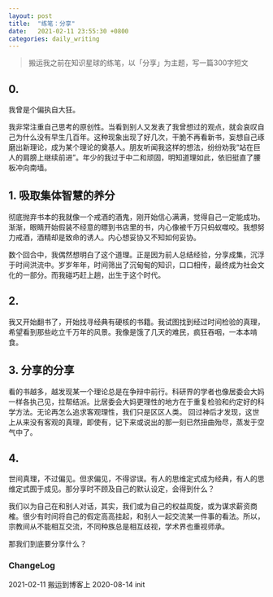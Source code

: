 ```yaml
---
layout: post
title:  "练笔：分享"
date:   2021-02-11 23:55:30 +0800
categories: daily_writing
---
```

> 搬运我之前在知识星球的练笔，以「分享」为主题，写一篇300字短文

## 0.
我曾是个偏执自大狂。

我非常注重自己思考的原创性。当看到别人又发表了我曾想过的观点，就会哀叹自己为什么没有早生几百年。这种现象出现了好几次，干脆不再看新书，妄想自己琢磨出新理论，成为某个理论的奠基人。朋友听闻我这样的想法，纷纷劝我“站在巨人的肩膀上继续前进”。年少的我过于中二和顽固，明知道理如此，依旧挺直了腰板冲向南墙。

## 1. 吸取集体智慧的养分
彻底抛弃书本的我就像一个戒酒的酒鬼，刚开始信心满满，觉得自己一定能成功。渐渐，眼睛开始假装不经意的瞟到书店里的书，内心像被千万只蚂蚁噬咬。我想努力戒酒，酒精却是致命的诱人。内心想妥协又不知如何妥协。

数个回合中，我偶然想明白了这个道理。正是因为前人总结经验，分享成集，沉浮于时间洪流中。岁岁年年，时间筛出了沉甸甸的知识，口口相传，最终成为社会文化的一部分。而我碰巧赶上趟，出生于这个时代。

## 2.
我又开始翻书了，开始找寻经典有硬核的书籍。我试图找到经过时间检验的真理，希望看到那些屹立千万年的风景。我像是饿了几天的难民，疯狂吞咽，一本本啃食。

## 3. 分享的分享
看的书越多，越发现某一个理论总是在争辩中前行。科研界的学者也像居委会大妈一样各执己见，拉帮结派。比居委会大妈更理性的地方在于重复检验和约定好的科学方法。无论再怎么追求客观理性，我们只是区区人类。
回过神后才发现，这世上从来没有客观的真理，即使有，记下来或说出的那一刻已然扭曲殆尽，蒸发于空气中了。

## 4.
世间真理，不过偏见。但求偏见，不得谬误。有人的思维定式成为经典，有人的思维定式囿于成见。那分享时不顾及自己的默认设定，会得到什么？

我们以为自己在和别人对话，其实，我们或为自己的权益周旋，或为谋求薪资商榷。很少有时间将自己的假定高高挂起，和别人一起交流某一件事的看法。所以，宗教间从不能相互交流，不同种族总是相互歧视，学术界也重视师承。

那我们到底要分享什么？

### ChangeLog

2021-02-11 搬运到博客上
2020-08-14 init 